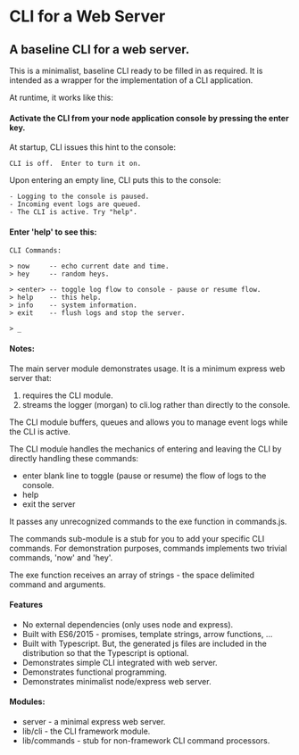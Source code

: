 # CLI for a Web Server

## A baseline CLI for a web server.

This is a minimalist, baseline CLI ready to be filled in as required.  It is intended as a wrapper for the implementation of a CLI application.

At runtime, it works like this:

#### Activate the CLI from your node application console by pressing the enter key.

At startup, CLI issues this hint to the console:

    CLI is off.  Enter to turn it on.

Upon entering an empty line, CLI puts this to the console:

    - Logging to the console is paused.
    - Incoming event logs are queued.
    - The CLI is active. Try "help".

#### Enter 'help' to see this:

    CLI Commands:

    > now     -- echo current date and time.
    > hey     -- random heys.

    > <enter> -- toggle log flow to console - pause or resume flow.
    > help    -- this help.
    > info    -- system information.
    > exit    -- flush logs and stop the server.

    > _

#### Notes:

The main server module demonstrates usage.  It is a minimum express web server that:

1. requires the CLI module.
2. streams the logger (morgan) to cli.log rather than directly to the console.

The CLI module buffers, queues and allows you to manage event logs while the CLI is active.

The CLI module handles the mechanics of entering and leaving the CLI by directly handling these commands:

- enter blank line to toggle (pause or resume) the flow of logs to the console.
- help
- exit the server

It passes any unrecognized commands to the exe function in commands.js.

The commands sub-module is a stub for you to add your specific CLI commands.  For demonstration purposes, commands implements two trivial commands, 'now' and 'hey'.

The exe function receives an array of strings - the space delimited command and arguments.

#### Features

- No external dependencies (only uses node and express).
- Built with ES6/2015 - promises, template strings, arrow functions, ...
- Built with Typescript.  But, the generated js files are included in the distribution so that the Typescript is optional.
- Demonstrates simple CLI integrated with web server.
- Demonstrates functional programming.
- Demonstrates minimalist node/express web server.

#### Modules:

- server       - a minimal express web server.
- lib/cli      - the CLI framework module.
- lib/commands - stub for non-framework CLI command processors.
